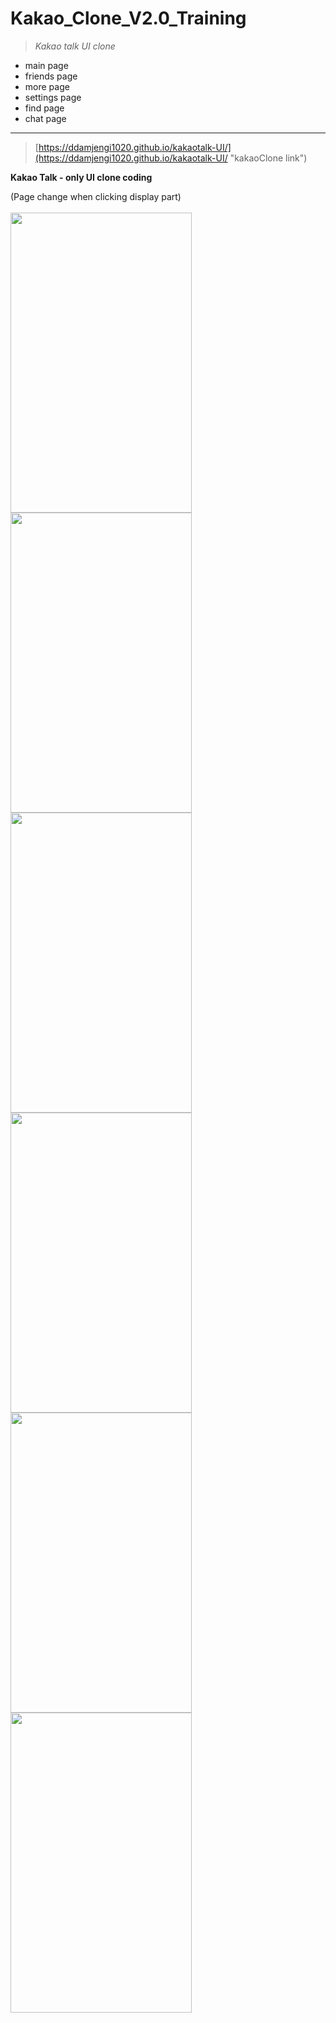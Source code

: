 **Kakao_Clone_V2.0_Training**
=============================

> _Kakao talk UI clone_

- main page
- friends page
- more page
- settings page
- find page
- chat page

---------------------------------------------------

> [https://ddamjengi1020.github.io/kakaotalk-UI/](https://ddamjengi1020.github.io/kakaotalk-UI/ "kakaoClone link")

__Kakao Talk - only UI clone coding__

(Page change when clicking display part)
<br>
<br>
<img src="https://ddamjengi1020.github.io/imageHosting/github/kakao/kakao1.jpg" width="290px" height="480px">
<img src="https://ddamjengi1020.github.io/imageHosting/github/kakao/kakao2.jpg" width="290px" height="480px">
<img src="https://ddamjengi1020.github.io/imageHosting/github/kakao/kakao3.jpg" width="290px" height="480px">
<br>
<img src="https://ddamjengi1020.github.io/imageHosting/github/kakao/kakao4.jpg" width="290px" height="480px">
<img src="https://ddamjengi1020.github.io/imageHosting/github/kakao/kakao5.jpg" width="290px" height="480px">
<img src="https://ddamjengi1020.github.io/imageHosting/github/kakao/kakao6.jpg" width="290px" height="480px">





